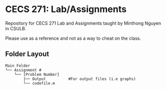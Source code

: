 # CECS 271: Lab/Assignments

Repository for CECS 271 Lab and Assignments taught by Minthong Nguyen in CSULB. 

Please use as a reference and not as a way to cheat on the class.

## Folder Layout

```
Main Folder
└── Assignment #
    └── [Problem Number]
        ├── Output          #For output files (i.e graphs)
        └── codefile.m
``` 
